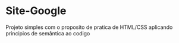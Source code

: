 # Site-Google
Projeto simples com o proposito de pratica de HTML/CSS aplicando principios de semântica ao codigo
